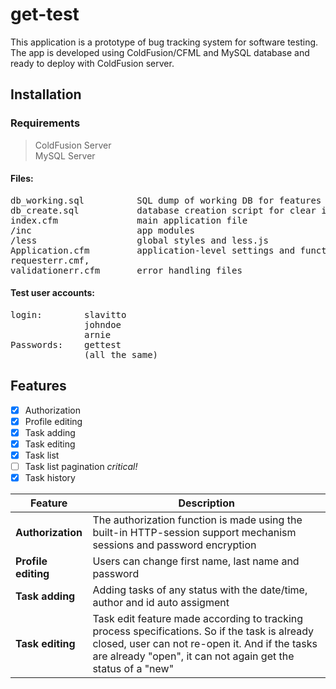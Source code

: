 # get-test
This application is a prototype of bug tracking system for software testing. The app is developed using ColdFusion/CFML and MySQL database and ready to deploy with ColdFusion server. 

## Installation  
### Requirements
> ColdFusion Server  
> MySQL Server
#### Files:
<pre>
db_working.sql          SQL dump of working DB for features testing  
db_create.sql           database creation script for clear installation  
index.cfm               main application file  
/inc                    app modules  
/less                   global styles and less.js  
Application.cfm         application-level settings and functions  
requesterr.cmf,  		
validationerr.cfm       error handling files  
</pre>
#### Test user accounts:
<pre>
login:        slavitto   
              johndoe  
              arnie 
Passwords:    gettest   
              (all the same)
</pre>

## Features

- [x] Authorization        
- [x] Profile editing      
- [x] Task adding
- [x] Task editing  
- [x] Task list            
- [ ] Task list pagination *critical!*
- [x] Task history           

Feature       		    |	Description
----------------------|-------------------------------------------------------------
**Authorization**         | The authorization function is made using the built-in HTTP-session support mechanism sessions and password encryption
**Profile editing**       | Users can change first name, last name and password
**Task adding**           | Adding tasks of any status with the date/time, author and id auto assigment
**Task editing**          | Task edit feature made according to tracking process specifications. So if the task is already closed, user can not re-open it. And if the tasks are already "open", it can not again get the status of a "new" 
